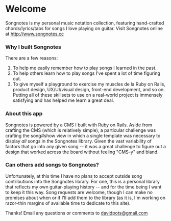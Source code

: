 # Welcome

Songnotes is my personal music notation collection, featuring hand-crafted chords/lyrics/tabs for songs I love playing on guitar. Visit Songnotes online at http://www.songnotes.cc

### Why I built Songnotes

There are a few reasons:

1. To help me easily remember how to play songs I learned in the past.
2. To help others learn how to play songs I've spent a lot of time figuring out.
3. To give myself a playground to exercise my muscles de la Ruby on Rails, product design, UX/UI/visual design, front-end development, and so on. Putting all of these skillsets to use on a real-world project is immensely satisfying and has helped me learn a great deal.

### About this app

Songnotes is powered by a CMS I built with Ruby on Rails. Aside from crafting the CMS (which is relatively simple), a particular challenge was crafting the song#show view in which a single template was necessary to display _all_ songs in the Songnotes library. Given the vast variability of factors that go into any given song -- it was a great challenge to figure out a design that worked across the board without feeling "CMS-y" and bland.

### Can others add songs to Songnotes?

Unfortunately, at this time I have no plans to accept outside song contributions into the Songnotes library. For one, this is a personal library that reflects my own guitar-playing history -- and for the time being I want to keep it this way. Song requests are welcome, though I can make no promises about when or if I'll add them to the library (as it is, I'm working on razor-thin margins of available time to dedicate to this site).

Thanks! Email any questions or comments to davidpots@gmail.com